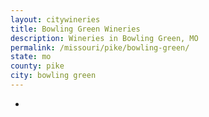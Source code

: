 ```yaml
---
layout: citywineries
title: Bowling Green Wineries
description: Wineries in Bowling Green, MO
permalink: /missouri/pike/bowling-green/
state: mo
county: pike
city: bowling green
---
```

-
